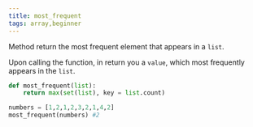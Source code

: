 ```yaml
---
title: most_frequent
tags: array,beginner
---
```


Method return the most frequent element that appears in a `list`.

Upon calling the function, in return you a `value`, which most frequently appears in the `list`.

```py
def most_frequent(list):
    return max(set(list), key = list.count)
```

```py
numbers = [1,2,1,2,3,2,1,4,2]
most_frequent(numbers) #2
```

